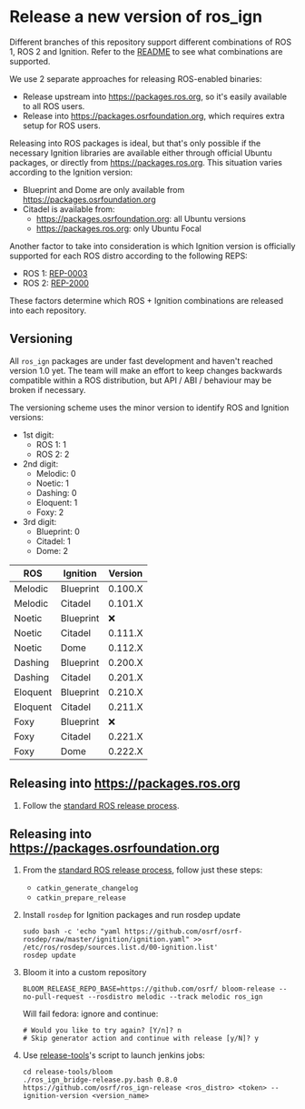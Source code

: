 # Release a new version of ros_ign

Different branches of this repository support different combinations of
ROS 1, ROS 2 and Ignition. Refer to the [README](README.md) to see what
combinations are supported.

We use 2 separate approaches for releasing ROS-enabled binaries:

* Release upstream into https://packages.ros.org, so it's easily available to
  all ROS users.
* Release into https://packages.osrfoundation.org, which requires extra setup
  for ROS users.

Releasing into ROS packages is ideal, but that's only possible if the necessary
Ignition libraries are available either through official Ubuntu packages, or
directly from https://packages.ros.org. This situation varies according to the
Ignition version:

* Blueprint and Dome are only available from https://packages.osrfoundation.org
* Citadel is available from:
    * https://packages.osrfoundation.org: all Ubuntu versions
    * https://packages.ros.org: only Ubuntu Focal

Another factor to take into consideration is which Ignition version is officially
supported for each ROS distro according to the following REPS:

* ROS 1: [REP-0003](https://ros.org/reps/rep-0003.html)
* ROS 2: [REP-2000](https://www.ros.org/reps/rep-2000.html)

These factors determine which ROS + Ignition combinations are released into each
repository.

## Versioning

All `ros_ign` packages are under fast development and haven't reached version
1.0 yet. The team will make an effort to keep changes backwards compatible
within a ROS distribution, but API / ABI / behaviour may be broken if necessary.

The versioning scheme uses the minor version to identify ROS and Ignition
versions:

* 1st digit:
    * ROS 1: 1
    * ROS 2: 2
* 2nd digit:
    * Melodic: 0
    * Noetic: 1
    * Dashing: 0
    * Eloquent: 1
    * Foxy: 2
* 3rd digit:
    * Blueprint: 0
    * Citadel: 1
    * Dome: 2

ROS | Ignition | Version
-- | -- | --
Melodic | Blueprint | 0.100.X
Melodic | Citadel | 0.101.X
Noetic | Blueprint | :x:
Noetic | Citadel | 0.111.X
Noetic | Dome | 0.112.X
Dashing | Blueprint | 0.200.X
Dashing | Citadel | 0.201.X
Eloquent | Blueprint | 0.210.X
Eloquent | Citadel | 0.211.X
Foxy | Blueprint | :x:
Foxy | Citadel | 0.221.X
Foxy | Dome | 0.222.X

## Releasing into https://packages.ros.org

1. Follow the [standard ROS release process](http://wiki.ros.org/bloom/Tutorials/ReleaseCatkinPackage).

## Releasing into https://packages.osrfoundation.org

1. From the [standard ROS release process](http://wiki.ros.org/bloom/Tutorials/ReleaseCatkinPackage),
   follow just these steps:

    * `catkin_generate_changelog`
    * `catkin_prepare_release`

1. Install `rosdep` for Ignition packages and run rosdep update
    ```
    sudo bash -c 'echo "yaml https://github.com/osrf/osrf-rosdep/raw/master/ignition/ignition.yaml" >> /etc/ros/rosdep/sources.list.d/00-ignition.list'
    rosdep update
    ```

1. Bloom it into a custom repository
    ```
    BLOOM_RELEASE_REPO_BASE=https://github.com/osrf/ bloom-release --no-pull-request --rosdistro melodic --track melodic ros_ign
    ```

    Will fail fedora: ignore and continue:
    ```
    # Would you like to try again? [Y/n]? n
    # Skip generator action and continue with release [y/N]? y
    ```

1. Use [release-tools](https://bitbucket.org/osrf/release-tools)'s script to launch jenkins jobs:
    ```
    cd release-tools/bloom
    ./ros_ign_bridge-release.py.bash 0.8.0 https://github.com/osrf/ros_ign-release <ros_distro> <token> --ignition-version <version_name>
    ```
